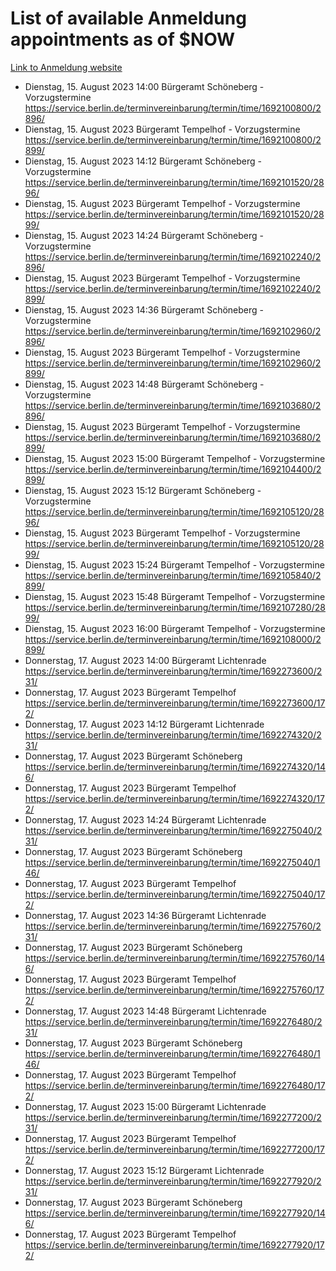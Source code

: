 # List of available Anmeldung appointments as of $NOW
[Link to Anmeldung website](https://service.berlin.de/terminvereinbarung/termin/tag.php?termin=1&anliegen[]=120686&dienstleisterlist=122210,122217,327316,122219,327312,122227,327314,122231,327346,122243,327348,122254,122252,329742,122260,329745,122262,329748,122271,327278,122273,327274,122277,327276,330436,122280,327294,122282,327290,122284,327292,122291,327270,122285,327266,122286,327264,122296,327268,150230,329760,122297,327286,122294,327284,122312,329763,122314,329775,122304,327330,122311,327334,122309,327332,317869,122281,327352,122279,329772,122283,122276,327324,122274,327326,122267,329766,122246,327318,122251,327320,122257,327322,122208,327298,122226,327300&herkunft=http%3A%2F%2Fservice.berlin.de%2Fdienstleistung%2F120686%2F)
- Dienstag, 15. August 2023 14:00 Bürgeramt Schöneberg - Vorzugstermine https://service.berlin.de/terminvereinbarung/termin/time/1692100800/2896/
- Dienstag, 15. August 2023  Bürgeramt Tempelhof - Vorzugstermine https://service.berlin.de/terminvereinbarung/termin/time/1692100800/2899/
- Dienstag, 15. August 2023 14:12 Bürgeramt Schöneberg - Vorzugstermine https://service.berlin.de/terminvereinbarung/termin/time/1692101520/2896/
- Dienstag, 15. August 2023  Bürgeramt Tempelhof - Vorzugstermine https://service.berlin.de/terminvereinbarung/termin/time/1692101520/2899/
- Dienstag, 15. August 2023 14:24 Bürgeramt Schöneberg - Vorzugstermine https://service.berlin.de/terminvereinbarung/termin/time/1692102240/2896/
- Dienstag, 15. August 2023  Bürgeramt Tempelhof - Vorzugstermine https://service.berlin.de/terminvereinbarung/termin/time/1692102240/2899/
- Dienstag, 15. August 2023 14:36 Bürgeramt Schöneberg - Vorzugstermine https://service.berlin.de/terminvereinbarung/termin/time/1692102960/2896/
- Dienstag, 15. August 2023  Bürgeramt Tempelhof - Vorzugstermine https://service.berlin.de/terminvereinbarung/termin/time/1692102960/2899/
- Dienstag, 15. August 2023 14:48 Bürgeramt Schöneberg - Vorzugstermine https://service.berlin.de/terminvereinbarung/termin/time/1692103680/2896/
- Dienstag, 15. August 2023  Bürgeramt Tempelhof - Vorzugstermine https://service.berlin.de/terminvereinbarung/termin/time/1692103680/2899/
- Dienstag, 15. August 2023 15:00 Bürgeramt Tempelhof - Vorzugstermine https://service.berlin.de/terminvereinbarung/termin/time/1692104400/2899/
- Dienstag, 15. August 2023 15:12 Bürgeramt Schöneberg - Vorzugstermine https://service.berlin.de/terminvereinbarung/termin/time/1692105120/2896/
- Dienstag, 15. August 2023  Bürgeramt Tempelhof - Vorzugstermine https://service.berlin.de/terminvereinbarung/termin/time/1692105120/2899/
- Dienstag, 15. August 2023 15:24 Bürgeramt Tempelhof - Vorzugstermine https://service.berlin.de/terminvereinbarung/termin/time/1692105840/2899/
- Dienstag, 15. August 2023 15:48 Bürgeramt Tempelhof - Vorzugstermine https://service.berlin.de/terminvereinbarung/termin/time/1692107280/2899/
- Dienstag, 15. August 2023 16:00 Bürgeramt Tempelhof - Vorzugstermine https://service.berlin.de/terminvereinbarung/termin/time/1692108000/2899/
- Donnerstag, 17. August 2023 14:00 Bürgeramt Lichtenrade https://service.berlin.de/terminvereinbarung/termin/time/1692273600/231/
- Donnerstag, 17. August 2023  Bürgeramt Tempelhof https://service.berlin.de/terminvereinbarung/termin/time/1692273600/172/
- Donnerstag, 17. August 2023 14:12 Bürgeramt Lichtenrade https://service.berlin.de/terminvereinbarung/termin/time/1692274320/231/
- Donnerstag, 17. August 2023  Bürgeramt Schöneberg https://service.berlin.de/terminvereinbarung/termin/time/1692274320/146/
- Donnerstag, 17. August 2023  Bürgeramt Tempelhof https://service.berlin.de/terminvereinbarung/termin/time/1692274320/172/
- Donnerstag, 17. August 2023 14:24 Bürgeramt Lichtenrade https://service.berlin.de/terminvereinbarung/termin/time/1692275040/231/
- Donnerstag, 17. August 2023  Bürgeramt Schöneberg https://service.berlin.de/terminvereinbarung/termin/time/1692275040/146/
- Donnerstag, 17. August 2023  Bürgeramt Tempelhof https://service.berlin.de/terminvereinbarung/termin/time/1692275040/172/
- Donnerstag, 17. August 2023 14:36 Bürgeramt Lichtenrade https://service.berlin.de/terminvereinbarung/termin/time/1692275760/231/
- Donnerstag, 17. August 2023  Bürgeramt Schöneberg https://service.berlin.de/terminvereinbarung/termin/time/1692275760/146/
- Donnerstag, 17. August 2023  Bürgeramt Tempelhof https://service.berlin.de/terminvereinbarung/termin/time/1692275760/172/
- Donnerstag, 17. August 2023 14:48 Bürgeramt Lichtenrade https://service.berlin.de/terminvereinbarung/termin/time/1692276480/231/
- Donnerstag, 17. August 2023  Bürgeramt Schöneberg https://service.berlin.de/terminvereinbarung/termin/time/1692276480/146/
- Donnerstag, 17. August 2023  Bürgeramt Tempelhof https://service.berlin.de/terminvereinbarung/termin/time/1692276480/172/
- Donnerstag, 17. August 2023 15:00 Bürgeramt Lichtenrade https://service.berlin.de/terminvereinbarung/termin/time/1692277200/231/
- Donnerstag, 17. August 2023  Bürgeramt Tempelhof https://service.berlin.de/terminvereinbarung/termin/time/1692277200/172/
- Donnerstag, 17. August 2023 15:12 Bürgeramt Lichtenrade https://service.berlin.de/terminvereinbarung/termin/time/1692277920/231/
- Donnerstag, 17. August 2023  Bürgeramt Schöneberg https://service.berlin.de/terminvereinbarung/termin/time/1692277920/146/
- Donnerstag, 17. August 2023  Bürgeramt Tempelhof https://service.berlin.de/terminvereinbarung/termin/time/1692277920/172/
